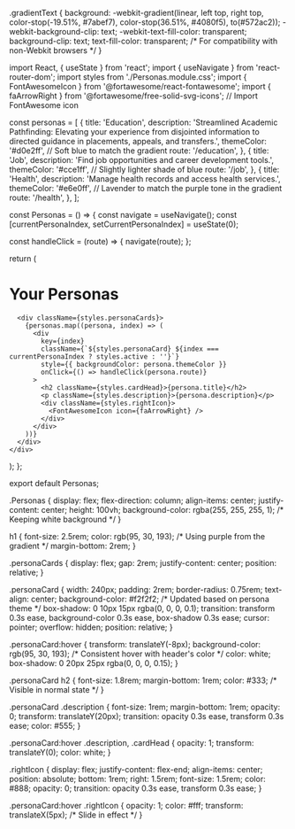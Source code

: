 .gradientText {
  background: -webkit-gradient(linear, left top, right top, 
    color-stop(-19.51%, #7abef7), 
    color-stop(36.51%, #4080f5), 
    to(#572ac2));
  -webkit-background-clip: text;
  -webkit-text-fill-color: transparent;
  background-clip: text;
  text-fill-color: transparent; /* For compatibility with non-Webkit browsers */
}




import React, { useState } from 'react';
import { useNavigate } from 'react-router-dom';
import styles from './Personas.module.css';
import { FontAwesomeIcon } from '@fortawesome/react-fontawesome';
import { faArrowRight } from '@fortawesome/free-solid-svg-icons'; // Import FontAwesome icon

const personas = [
  {
    title: 'Education',
    description: 'Streamlined Academic Pathfinding: Elevating your experience from disjointed information to directed guidance in placements, appeals, and transfers.',
    themeColor: '#d0e2ff', // Soft blue to match the gradient
    route: '/education',
  },
  {
    title: 'Job',
    description: 'Find job opportunities and career development tools.',
    themeColor: '#cce1ff', // Slightly lighter shade of blue
    route: '/job',
  },
  {
    title: 'Health',
    description: 'Manage health records and access health services.',
    themeColor: '#e6e0ff', // Lavender to match the purple tone in the gradient
    route: '/health',
  },
];


const Personas = () => {
  const navigate = useNavigate();
  const [currentPersonaIndex, setCurrentPersonaIndex] = useState(0);

  const handleClick = (route) => {
    navigate(route);
  };

  return (
    <div className={styles.Personas}>
      <h1>Your Personas</h1>

      <div className={styles.personaCards}>
        {personas.map((persona, index) => (
          <div
            key={index}
            className={`${styles.personaCard} ${index === currentPersonaIndex ? styles.active : ''}`}
            style={{ backgroundColor: persona.themeColor }}
            onClick={() => handleClick(persona.route)}
          >
            <h2 className={styles.cardHead}>{persona.title}</h2>
            <p className={styles.description}>{persona.description}</p>
            <div className={styles.rightIcon}>
              <FontAwesomeIcon icon={faArrowRight} />
            </div>
          </div>
        ))}
      </div>
    </div>
  );
};

export default Personas;



.Personas {
  display: flex;
  flex-direction: column;
  align-items: center;
  justify-content: center;
  height: 100vh;
  background-color: rgba(255, 255, 255, 1); /* Keeping white background */
}

h1 {
  font-size: 2.5rem;
  color: rgb(95, 30, 193); /* Using purple from the gradient */
  margin-bottom: 2rem;
}

.personaCards {
  display: flex;
  gap: 2rem;
  justify-content: center;
  position: relative;
}

.personaCard {
  width: 240px;
  padding: 2rem;
  border-radius: 0.75rem;
  text-align: center;
  background-color: #f2f2f2; /* Updated based on persona theme */
  box-shadow: 0 10px 15px rgba(0, 0, 0, 0.1);
  transition: transform 0.3s ease, background-color 0.3s ease, box-shadow 0.3s ease;
  cursor: pointer;
  overflow: hidden;
  position: relative;
}

.personaCard:hover {
  transform: translateY(-8px);
  background-color: rgb(95, 30, 193); /* Consistent hover with header's color */
  color: white;
  box-shadow: 0 20px 25px rgba(0, 0, 0, 0.15);
}

.personaCard h2 {
  font-size: 1.8rem;
  margin-bottom: 1rem;
  color: #333; /* Visible in normal state */
}

.personaCard .description {
  font-size: 1rem;
  margin-bottom: 1rem;
  opacity: 0;
  transform: translateY(20px);
  transition: opacity 0.3s ease, transform 0.3s ease;
  color: #555;
}

.personaCard:hover .description, .cardHead {
  opacity: 1;
  transform: translateY(0);
  color: white;
}

.rightIcon {
  display: flex;
  justify-content: flex-end;
  align-items: center;
  position: absolute;
  bottom: 1rem;
  right: 1.5rem;
  font-size: 1.5rem;
  color: #888;
  opacity: 0;
  transition: opacity 0.3s ease, transform 0.3s ease;
}

.personaCard:hover .rightIcon {
  opacity: 1;
  color: #fff;
  transform: translateX(5px); /* Slide in effect */
}
